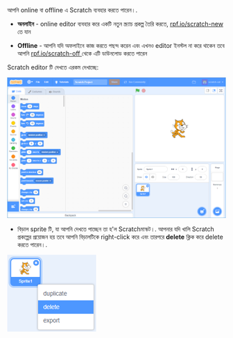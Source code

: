 আপনি online বা offline এ Scratch ব্যবহার করতে পারেন।.

+ **অনলাইন** - online editor ব্যবহার করে একটি নতুন স্ক্র্যাচ প্রকল্প তৈরি করতে, <a href="http://rpf.io/scratch-new" target="_blank">rpf.io/scratch-new</a> তে যান

+ **Offline** - আপনি যদি অফলাইনে কাজ করতে পছন্দ করেন এবং এখনও editor ইনস্টল না করে থাকেন তবে আপনি <a href="http://rpf.io/scratch-off" target="_blank"> rpf.io/scratch-off </a> থেকে এটি ডাউনলোড করতে পারেন

Scratch editor টি দেখতে এরকম দেখাচ্ছে:

![screenshot](images/scratch-editor.png)

+ বিড়াল sprite টি, যা আপনি দেখতে পাচ্ছেন তা হ'ল Scratchমাস্কট।. আপনার যদি খালি Scratch প্রকল্পের প্রয়োজন হয় তবে আপনি বিড়ালটিকে right-click করে এবং তারপরে **delete** ক্লিক করে delete করতে পারেন।.

![screenshot](images/delete.png)